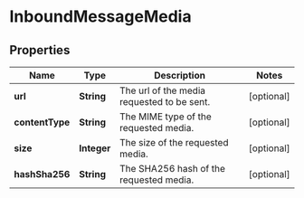 # InboundMessageMedia

## Properties
Name | Type | Description | Notes
------------ | ------------- | ------------- | -------------
**url** | **String** | The url of the media requested to be sent. |  [optional]
**contentType** | **String** | The MIME type of the requested media. |  [optional]
**size** | **Integer** | The size of the requested media. |  [optional]
**hashSha256** | **String** | The SHA256 hash of the requested media. |  [optional]
